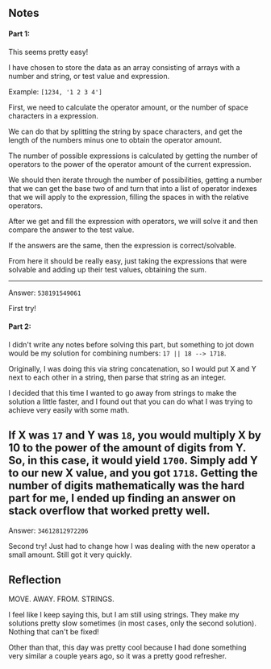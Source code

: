 ## Notes
#### Part 1:
This seems pretty easy!

I have chosen to store the data as an array consisting of arrays with a number and string, or test value and expression.

Example: `[1234, '1 2 3 4']`

First, we need to calculate the operator amount, or the number of space characters in a expression.

We can do that by splitting the string by space characters, and get the length of the numbers minus one to obtain the operator amount.

The number of possible expressions is calculated by getting the number of operators to the power of the operator amount of the current expression.

We should then iterate through the number of possibilities, getting a number that we can get the base two of and turn that into a list of operator indexes that we will apply to the expression, filling the spaces in with the relative operators.

After we get and fill the expression with operators, we will solve it and then compare the answer to the test value.

If the answers are the same, then the expression is correct/solvable.

From here it should be really easy, just taking the expressions that were solvable and adding up their test values, obtaining the sum.

---

Answer: `538191549061`

First try!

#### Part 2:
I didn't write any notes before solving this part, but something to jot down would be my solution for combining numbers: `17 || 18 --> 1718`.

Originally, I was doing this via string concatenation, so I would put X and Y next to each other in a string, then parse that string as an integer. 

I decided that this time I wanted to go away from strings to make the solution a little faster, and I found out that you can do what I was trying to achieve very easily with some math.

If X was `17` and Y was `18`, you would multiply X by 10 to the power of the amount of digits from Y. So, in this case, it would yield `1700`. Simply add Y to our new X value, and you got `1718`. Getting the number of digits mathematically was the hard part for me, I ended up finding an answer on stack overflow that worked pretty well.
---
Answer: `34612812972206`

Second try! Just had to change how I was dealing with the new operator a small amount. Still got it very quickly.

## Reflection
MOVE. AWAY. FROM. STRINGS.

I feel like I keep saying this, but I am still using strings. They make my solutions pretty slow sometimes (in most cases, only the second solution). Nothing that can't be fixed!

Other than that, this day was pretty cool because I had done something very similar a couple years ago, so it was a pretty good refresher.